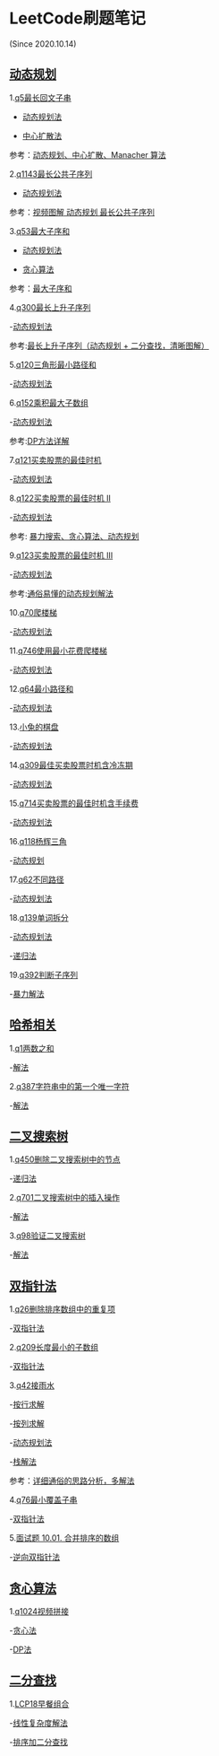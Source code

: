 # LeetCode刷题笔记
(Since 2020.10.14)

## [动态规划](https://github.com/bannima/LeetCodeInAction/tree/master/dynamic_program)

1.[q5最长回文子串](https://leetcode-cn.com/problems/longest-palindromic-substring/)

- [动态规划法](https://github.com/bannima/LeetCodeInAction/blob/master/dynamic_program/q5_longestPalindrome/dp_solution.py)

- [中心扩散法](https://github.com/bannima/LeetCodeInAction/blob/master/dynamic_program/q5_longestPalindrome/center_solution.py)

参考：[动态规划、中心扩散、Manacher 算法](https://leetcode-cn.com/problems/longest-palindromic-substring/solution/zhong-xin-kuo-san-dong-tai-gui-hua-by-liweiwei1419/)

2.[q1143最长公共子序列](https://leetcode-cn.com/problems/longest-common-subsequence/)

- [动态规划法](https://github.com/bannima/LeetCodeInAction/blob/master/dynamic_program/q1143_longestCommonSubsequence/DP_Solution.py)

参考：[视频图解 动态规划 最长公共子序列](https://leetcode-cn.com/problems/longest-common-subsequence/solution/shi-pin-jiang-jie-shi-yong-dong-tai-gui-hua-qiu-ji/)

3.[q53最大子序和](https://leetcode-cn.com/problems/maximum-subarray/)

- [动态规划法](https://github.com/bannima/LeetCodeInAction/blob/master/dynamic_program/q53_maxSubArray/DP_Solution.py)

- [贪心算法](https://github.com/bannima/LeetCodeInAction/blob/master/dynamic_program/q53_maxSubArray/Greedy_Solution.py)

参考：[最大子序和](https://leetcode-cn.com/problems/maximum-subarray/solution/zui-da-zi-xu-he-by-leetcode-solution/)

4.[q300最长上升子序列](https://leetcode-cn.com/problems/longest-increasing-subsequence/)

-[动态规划法](https://github.com/bannima/LeetCodeInAction/blob/master/dynamic_program/q300_longestIncreasingSubsequence/dp_solution.py)

参考:[最长上升子序列（动态规划 + 二分查找，清晰图解）](https://leetcode-cn.com/problems/longest-increasing-subsequence/solution/zui-chang-shang-sheng-zi-xu-lie-dong-tai-gui-hua-2/)

5.[q120三角形最小路径和](https://leetcode-cn.com/problems/triangle/)

-[动态规划法](https://github.com/bannima/LeetCodeInAction/blob/master/dynamic_program/q120_triangle/dp_solution.py)

6.[q152乘积最大子数组](https://leetcode-cn.com/problems/maximum-product-subarray/)

-[动态规划法](https://github.com/bannima/LeetCodeInAction/blob/master/dynamic_program/q152_maximumProductSubarray/dp_solution.py)

参考:[DP方法详解](https://leetcode-cn.com/problems/maximum-product-subarray/solution/dpfang-fa-xiang-jie-by-yang-cong-12/)

7.[q121买卖股票的最佳时机](https://leetcode-cn.com/problems/best-time-to-buy-and-sell-stock/)

-[动态规划法](https://github.com/bannima/LeetCodeInAction/blob/master/dynamic_program/q121_bestTimeToBuyAndSellStock/dp_solution.py)


8.[q122买卖股票的最佳时机 II](https://leetcode-cn.com/problems/best-time-to-buy-and-sell-stock-ii/)

-[动态规划法](https://github.com/bannima/LeetCodeInAction/blob/master/dynamic_program/q122_bestTimeToBuyAndSellStockii/dp_solution.py)

参考: [暴力搜索、贪心算法、动态规划](https://leetcode-cn.com/problems/best-time-to-buy-and-sell-stock-ii/solution/tan-xin-suan-fa-by-liweiwei1419-2/)

9.[q123买卖股票的最佳时机 III](https://leetcode-cn.com/problems/best-time-to-buy-and-sell-stock-iii/)

-[动态规划法](https://github.com/bannima/LeetCodeInAction/blob/master/dynamic_program/q123_bestTimeToBuyAndSellStockiii/dp_solution.py)

参考:[通俗易懂的动态规划解法](https://leetcode-cn.com/problems/best-time-to-buy-and-sell-stock-iii/solution/tong-su-yi-dong-de-dong-tai-gui-hua-jie-fa-by-marc/)

10.[q70爬楼梯](https://leetcode-cn.com/problems/climbing-stairs/)

-[动态规划法](https://github.com/bannima/LeetCodeInAction/tree/master/dynamic_program/q70_climbingStairs)

11.[q746使用最小花费爬楼梯](https://leetcode-cn.com/problems/min-cost-climbing-stairs/)

-[动态规划法](https://github.com/bannima/LeetCodeInAction/blob/master/dynamic_program/q746_minCostClimbingStairs/dp_solution.py)

12.[q64最小路径和](https://leetcode-cn.com/problems/minimum-path-sum/)

-[动态规划法](https://github.com/bannima/LeetCodeInAction/blob/master/dynamic_program/q64_minimumPathSum/dp_solution.py)

13.[小兔的棋盘](https://www.cnblogs.com/dccmmtop/p/6708411.html)

-[动态规划法](https://github.com/bannima/LeetCodeInAction/blob/master/dynamic_program/%E5%B0%8F%E5%85%94%E7%9A%84%E6%A3%8B%E7%9B%98/dp_solution.py)

14.[q309最佳买卖股票时机含冷冻期](https://leetcode-cn.com/problems/best-time-to-buy-and-sell-stock-with-cooldown/)

-[动态规划法](https://github.com/bannima/LeetCodeInAction/blob/master/dynamic_program/q309_bestTimeToBuyAndSellStockWithCooldown/dp_solution.py)

15.[q714买卖股票的最佳时机含手续费](https://leetcode-cn.com/problems/best-time-to-buy-and-sell-stock-with-transaction-fee/)

-[动态规划法](https://github.com/bannima/LeetCodeInAction/blob/master/dynamic_program/q714_bestTimeToBuyAndSellStockWithTransactionFee/dp_solution.py)

16.[q118杨辉三角](https://leetcode-cn.com/problems/pascals-triangle/)

-[动态规划](https://github.com/bannima/LeetCodeInAction/blob/master/dynamic_program/q118_pascalsTriangle/dp_solution.py)

17.[q62不同路径](https://leetcode-cn.com/problems/unique-paths/)

-[动态规划法](https://github.com/bannima/LeetCodeInAction/blob/master/dynamic_program/q62_uniquePaths/dp_solution.py)

18.[q139单词拆分](https://leetcode-cn.com/problems/word-break/)

-[动态规划法](https://github.com/bannima/LeetCodeInAction/blob/master/dynamic_program/q139_wordBreak/dp_solution.py)

-[递归法](https://github.com/bannima/LeetCodeInAction/blob/master/dynamic_program/q139_wordBreak/solution.py)

19.[q392判断子序列](https://leetcode-cn.com/problems/is-subsequence/)

-[暴力解法](https://github.com/bannima/LeetCodeInAction/blob/master/dynamic_program/q392_isSubsequence/dp_solution.py)


## [哈希相关](https://github.com/bannima/LeetCodeInAction/tree/master/hash)

1.[q1两数之和](https://leetcode-cn.com/problems/two-sum/)

-[解法](https://github.com/bannima/LeetCodeInAction/blob/master/hash/q1_twoSum/solution.py)

2.[q387字符串中的第一个唯一字符](https://leetcode-cn.com/problems/first-unique-character-in-a-string/)

-[解法](https://leetcode-cn.com/problems/first-unique-character-in-a-string/)


## [二叉搜索树](https://github.com/bannima/LeetCodeInAction/tree/master/binary_search_tree)

1.[q450删除二叉搜索树中的节点](https://leetcode-cn.com/problems/delete-node-in-a-bst/)

-[递归法](https://github.com/bannima/LeetCodeInAction/blob/master/binary_search_tree/q450_delete_node_in_a_bst/solution.py)

2.[q701二叉搜索树中的插入操作](https://leetcode-cn.com/problems/insert-into-a-binary-search-tree/)

-[解法](https://github.com/bannima/LeetCodeInAction/blob/master/binary_search_tree/q701_insert_into_a_binary_search_tree/solution.py)

3.[q98验证二叉搜索树](https://leetcode-cn.com/problems/validate-binary-search-tree/)

-[解法](https://github.com/bannima/LeetCodeInAction/blob/master/binary_search_tree/q98_validate_binary_search_tree/solution.py)

## [双指针法](https://github.com/bannima/LeetCodeInAction/tree/master/two_pointers)

1.[q26删除排序数组中的重复项](https://leetcode-cn.com/problems/remove-duplicates-from-sorted-array/)

-[双指针法](https://github.com/bannima/LeetCodeInAction/blob/master/two_pointers/q26_remove_duplicates_from_sorted_array/solution.py)


2.[q209长度最小的子数组](https://leetcode-cn.com/problems/minimum-size-subarray-sum/)

-[双指针法](https://github.com/bannima/LeetCodeInAction/blob/master/two_pointers/q209_minimum_size_subarray_sum/solution.py)


3.[q42接雨水](https://leetcode-cn.com/problems/trapping-rain-water/)

-[按行求解](https://github.com/bannima/LeetCodeInAction/blob/master/two_pointers/q42_trapping_rain_water/solution1.py)

-[按列求解](https://github.com/bannima/LeetCodeInAction/blob/master/two_pointers/q42_trapping_rain_water/solution2.py)

-[动态规划法](https://github.com/bannima/LeetCodeInAction/blob/master/two_pointers/q42_trapping_rain_water/dp_solution.py)

-[栈解法](https://github.com/bannima/LeetCodeInAction/blob/master/two_pointers/q42_trapping_rain_water/stack_solution.py)

参考：[详细通俗的思路分析，多解法](https://leetcode-cn.com/problems/trapping-rain-water/solution/xiang-xi-tong-su-de-si-lu-fen-xi-duo-jie-fa-by-w-8/)

4.[q76最小覆盖子串](https://leetcode-cn.com/problems/minimum-window-substring/)

-[双指针法](https://github.com/bannima/LeetCodeInAction/blob/master/two_pointers/q76_minimum_window_substring/solution.py)

5.[面试题 10.01. 合并排序的数组](https://leetcode-cn.com/problems/sorted-merge-lcci/)

-[逆向双指针法](https://github.com/bannima/LeetCodeInAction/blob/master/two_pointers/q10_01_sorted_merge_lcci/solution.py)



## [贪心算法](https://github.com/bannima/LeetCodeInAction/tree/master/greedy)

1.[q1024视频拼接](https://leetcode-cn.com/problems/video-stitching/)

-[贪心法](https://github.com/bannima/LeetCodeInAction/blob/master/greedy/q1024_video_stitching/greedy.py)

-[DP法](https://github.com/bannima/LeetCodeInAction/blob/master/greedy/q1024_video_stitching/dp.py)

## [二分查找](https://github.com/bannima/LeetCodeInAction/tree/master/binary_search)

1.[LCP18早餐组合](https://leetcode-cn.com/problems/2vYnGI/)

-[线性复杂度解法](https://github.com/bannima/LeetCodeInAction/blob/master/binary_search/LCP18_2vYnGI/solution.py)

-[排序加二分查找](https://github.com/bannima/LeetCodeInAction/blob/master/binary_search/LCP18_2vYnGI/bs_solution.py)






